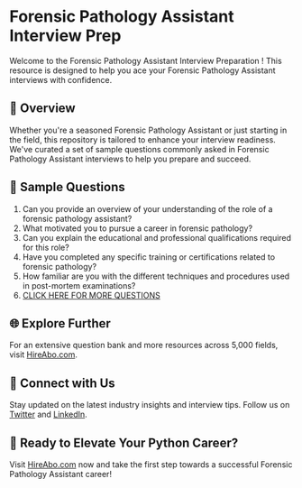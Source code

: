 # Forensic Pathology Assistant Interview Prep

Welcome to the Forensic Pathology Assistant Interview Preparation ! This resource is designed to help you ace your Forensic Pathology Assistant interviews with confidence.

## 🚀 Overview

Whether you're a seasoned Forensic Pathology Assistant or just starting in the field, this repository is tailored to enhance your interview readiness. We've curated a set of sample questions commonly asked in Forensic Pathology Assistant interviews to help you prepare and succeed.

## 📝 Sample Questions

1. Can you provide an overview of your understanding of the role of a forensic pathology assistant?
2. What motivated you to pursue a career in forensic pathology?
3. Can you explain the educational and professional qualifications required for this role?
4. Have you completed any specific training or certifications related to forensic pathology?
5. How familiar are you with the different techniques and procedures used in post-mortem examinations?
6. [CLICK HERE FOR MORE QUESTIONS](https://hireabo.com/job/9_4_31/Forensic%20Pathology%20Assistant)

## 🌐 Explore Further

For an extensive question bank and more resources across 5,000 fields, visit [HireAbo.com](https://www.hireabo.com).

## 📱 Connect with Us

Stay updated on the latest industry insights and interview tips. Follow us on [Twitter](https://twitter.com/hireabo) and [LinkedIn](https://www.linkedin.com/in/hire-abo-3609972a8/).

## 🚀 Ready to Elevate Your Python Career?

Visit [HireAbo.com](https://www.hireabo.com) now and take the first step towards a successful Forensic Pathology Assistant career!